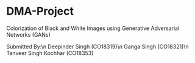 # DMA-Project
Colorization of Black and White Images using Generative Adversarial Networks (GANs) 

Submitted By:\n
Deepinder Singh (CO18319)\n
Ganga Singh (CO18321)\n
Tanveer Singh Kochhar (CO18353)
